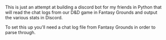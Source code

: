 This is just an attempt at building a discord bot for my friends in Python that will read the chat logs from our D&D game in Fantasy Grounds and output the various stats in Discord.

To set this up you'll need a chat log file from Fantasy Grounds in order to parse through.